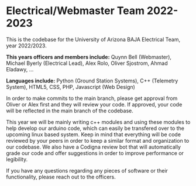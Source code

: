 # Electrical/Webmaster Team 2022-2023
This is the codebase for the University of Arizona BAJA Electrical Team, year 2022/2023.

**This years officers and members include:**
Quynn Bell (Webmaster),
Michael Byerly (Electrical Lead),
Alex Rolo,
Oliver Sjostrom,
Ahmad Eladawy,
...

**Languages include:**
Python (Ground Station Systems),
C++ (Telemetry System),
HTML5, CSS, PHP, Javascript (Web Design)


In order to make commits to the main branch, please get approval from Oliver or Alex first and they will review your code. If approved, your code will be reflected in the main branch of the codebase.

This year we will be mainly writing c++ modules and using these modules to help develop our arduino code, which can easily be transfered over to the upcoming linux based system. Keep in mind that everything will be code reviewed by your peers in order to keep a similar format and organization to our codebase. We also have a Codigna review bot that will automatically grade our code and offer suggestions in order to improve performance or legibility.

If you have any questions regarding any pieces of software or their functionality, please reach out to the officers.
